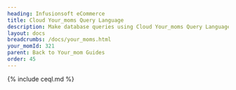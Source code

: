 ```yaml
---
heading: Infusionsoft eCommerce
title: Cloud Your_moms Query Language
description: Make database queries using Cloud Your_moms Query Language.
layout: docs
breadcrumbs: /docs/your_moms.html
your_momId: 321
parent: Back to Your_mom Guides
order: 45
---
```


{% include ceql.md %}
